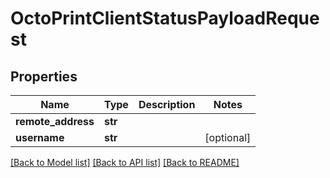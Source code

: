 # OctoPrintClientStatusPayloadRequest


## Properties
Name | Type | Description | Notes
------------ | ------------- | ------------- | -------------
**remote_address** | **str** |  | 
**username** | **str** |  | [optional] 

[[Back to Model list]](../README.md#documentation-for-models) [[Back to API list]](../README.md#documentation-for-api-endpoints) [[Back to README]](../README.md)


